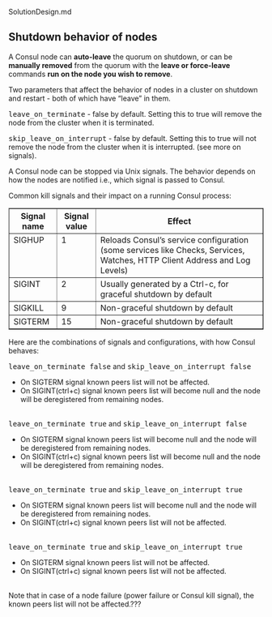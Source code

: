 SolutionDesign.md

## Shutdown behavior of nodes

A Consul node can <strong>auto-leave</strong> the quorum on shutdown, 
or can be <strong>manually removed</strong> from the quorum with the <strong>leave or force-leave</strong> commands 
<strong>run on the node you wish to remove</strong>.

Two parameters that affect the behavior of nodes in a cluster on shutdown and restart - both of which have “leave” in them.

<tt>leave_on_terminate</tt> - false by default. Setting this to true will remove the node from the cluster when it is terminated.

<tt>skip_leave_on_interrupt</tt> - false by default. Setting this to true will not remove the node from the cluster when it is interrupted. 
(see more on signals). 

A Consul node can be stopped via Unix signals. 
The behavior depends on how the nodes are notified i.e., which signal is passed to Consul.

Common kill signals and their impact on a running Consul process:

<table border="1" cellpadding="4" cellspacing="0">
<tr><th> Signal name</th><th>Signal value</th><th>Effect</th></tr>
<tr valign="top"><td>SIGHUP</td><td>1</td><td>Reloads Consul’s service configuration (some services like Checks, Services, Watches, HTTP Client Address and Log Levels)</td</tr>
<tr valign="top"><td>SIGINT</td><td>2</td><td>Usually generated by a Ctrl-c, for graceful shutdown by default</td</tr>
<tr valign="top"><td>SIGKILL</td><td>9</td><td>Non-graceful shutdown by default</td</tr>
<tr valign="top"><td>SIGTERM</td><td>15</td><td>Non-graceful shutdown by default</td</tr>
</table>

Here are the combinations of signals and configurations, with how Consul behaves:

<tt>leave_on_terminate false</tt> and <tt>skip_leave_on_interrupt false</tt>

   * On SIGTERM signal known peers list will not be affected.
   * On SIGINT(ctrl+c) signal known peers list will become null and the node will be deregistered from remaining nodes.
   <br /><br />

<tt>leave_on_terminate true</tt> and <tt>skip_leave_on_interrupt false</tt>

   * On SIGTERM signal known peers list will become null and the node will be deregistered from remaining nodes.
   * On SIGINT(ctrl+c) signal known peers list will become null and the node will be deregistered from remaining nodes.
   <br /><br />

<tt>leave_on_terminate true</tt> and <tt>skip_leave_on_interrupt true</tt>

   * On SIGTERM signal known peers list will become null and the node will be deregistered from remaining nodes.
   * On SIGINT(ctrl+c) signal known peers list will not be affected.
   <br /><br />

<tt>leave_on_terminate true</tt> and <tt>skip_leave_on_interrupt true</tt>

   * On SIGTERM signal known peers list will not be affected.
   * On SIGINT(ctrl+c) signal known peers list will not be affected.
   <br /><br />

Note that in case of a node failure (power failure or Consul kill signal), 
the known peers list will not be affected.???
